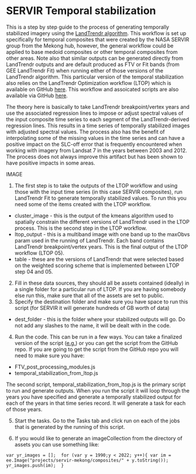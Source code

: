 # SERVIR Temporal stabilization

This is a step by step guide to the process of generating temporally stabilized imagery using the [LandTrendr algorithm](https://emapr.github.io/LT-GEE/landtrendr.html). This workflow is set up specifically for temporal composites that were created by the NASA SERVIR group from the Mekong hub, however, the general workflow could be applied to base medoid composites or other temporal composites from other areas. Note also that similar outputs can be generated directly from LandTrendr outputs and are default produced as FTV or Fit bands (from GEE LandTrendr Fit) when running either of those versions of the LandTrendr algorithm. This particular version of the temporal stabilization also relies on the LandTrendr Optimization workflow (LTOP) which is available on GitHub [here](https://github.com/eMapR/LTOP_FTV). This workflow and assoicated scripts are also available via GitHub [here](https://github.com/eMapR/SERVIR_stabilization). 

The theory here is basically to take LandTrendr breakpoint/vertex years and use the associated regression lines to impose or adjust spectral values of the input composite time series to each segment of the LandTrendr-derived regression lines. This results in a time series of temporally stabilized images with adjusted spectral values. The process also has the benefit of interpolating some of the missing values in the time series and can have a positive impact on the SLC-off error that is frequently encountered when working with imagery from Landsat 7 in the years between 2003 and 2012. The process does not always improve this artifact but has been shown to have positive impacts in some areas. 

IMAGE

1. The first step is to take the outputs of the LTOP workflow and using those with the input time series (in this case SERVIR composites), run LandTrendr Fit to generate temporally stabilized values. To run this you need some of the items created with the LTOP workflow. 

- cluster_image - this is the output of the kmeans algorithm used to spatially constrain the different versions of LandTrendr used in the LTOP process. This is the second step in the LTOP workflow. 
- ltop_output - this is a multiband image with one band up to the maxObvs param used in the running of LandTrendr. Each band contains LandTrendr breakpoint/vertex years. This is the final output of the LTOP workflow (LTOP 05). 
- table - these are the versions of LandTrendr that were selected based on the weighted scoring scheme that is implemented between LTOP step 04 and 05. 

2. Fill in these data sources, they should all be assets contained (ideally) in a single folder for a particular run of LTOP. If you are having somebody else run this, make sure that all of the assets are set to public. 
3. Specify the destination folder and make sure you have space to run this script (for SERVIR it will generate hundreds of GB worth of data)

- dest_folder - this is the folder where your stabilized outputs will go. Do not add any slashes to the name, it will be dealt with in the code. 

4. Run the code. This can be run in a few ways. You can take a finalized version of the script ([e.g.](https://code.earthengine.google.com/28b36fde44c1ca31f3e1176c7745b8c6)) or you can get the script from the GitHub repo. If you are going to get the script from the GitHub repo you will need to make sure you have: 

- FTV_post_processing_modules.js
- temporal_stabilization_from_ltop.js

The second script, temporal_stabilization_from_ltop.js is the primary script to run and generate outputs. When you run the script it will loop through the years you have specified and generate a temporally stabilized output for each of the years in that time series record. It will generate a task for each of those years. 

5. Start the tasks. Go to the Tasks tab and click run on each of the jobs that is generated by the running of this script. 

6. If you would like to generate an imageCollection from the directory of assets you can use something like: 

`var yr_images = []; 
for (var y = 1990;y < 2022; y++){
  var im = ee.Image("projects/servir-mekong/composites/" + y.toString()); 
  yr_images.push(im); 
}`